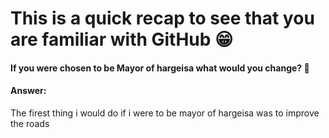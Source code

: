# This is a quick recap to see that you are familiar with GitHub 😁

#### If you were chosen to be Mayor of hargeisa what would you change? 👀

#### Answer:
The firest thing i would do if i were
to be mayor of hargeisa was to improve 
the roads